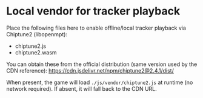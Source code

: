 Local vendor for tracker playback
=================================

Place the following files here to enable offline/local tracker playback via Chiptune2 (libopenmpt):

- chiptune2.js
- chiptune2.wasm

You can obtain these from the official distribution (same version used by the CDN reference):
https://cdn.jsdelivr.net/npm/chiptune2@2.4.1/dist/

When present, the game will load `./js/vendor/chiptune2.js` at runtime (no network required).
If absent, it will fall back to the CDN URL.

